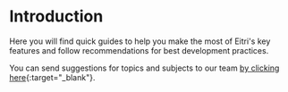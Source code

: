 # Introduction

Here you will find quick guides to help you make the most of Eitri's key features and follow recommendations for best development practices.

You can send suggestions for topics and subjects to our team [by clicking here](https://forms.gle/7ompyzJQBAxpptUd9){:target="_blank"}.
